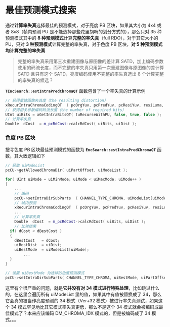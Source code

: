 # 最佳预测模式搜索

通过**计算率失真**选择最佳的预测模式，对于亮度 PB 区块，如果其大小为 4x4 或者 8x8（帧内预测 PU 是不能选择那些花里胡哨的划分方式的），那么只对 35 种预测模式其中的 **8 种预测模式**计算**完整的率失真**（full RDO），对于其它大小的 PU，只对 **3 种预测模式**计算完整的率失真，对于色度 PB 区块，**对 5 种预测模式均计算完整的率失真**

> 完整的率失真采用第三次重建图像与原图像的差计算 SATD，加上编码参数使用的码流长度，而不完整的率失真只用第一次重建图像与原图像的差计算 SATD 且只有这个 SATD，亮度编码使用不完整的率失真选出 8 个计算完整的率失真的候选？

**`TEncSearch::estIntraPredChromaQT`** 函数包含了一个率失真的计算示例

```cpp
// 获得重建图像失真度（the resulting distortion）
xRecurIntraChromaCodingQT  ( pcOrgYuv, pcPredYuv, pcResiYuv, resiLuma, uiDist, tuRecurseWithPU DEBUG_STRING_PASS_INTO(sMode) );
// 获得相关参数编码码流长度（the number of required bits）
UInt uiBits = xGetIntraBitsQT( tuRecurseWithPU, false, true, false );
// 计算率失真
Double  dCost  = m_pcRdCost->calcRdCost( uiBits, uiDist );
```

### 色度 PB 区块

搜寻色度 PB 区块最佳预测模式的函数为 **`EncSearch::estIntraPredChromaQT`** 函数，其大致逻辑如下

```cpp
// 获取 uiModeList
pcCU->getAllowedChromaDir( uiPartOffset, uiModeList );

for( UInt uiMode = uiMinMode; uiMode < uiMaxMode; uiMode++ )
{
	...
	// 编码
	pcCU->setIntraDirSubParts  ( CHANNEL_TYPE_CHROMA, uiModeList[uiMode], uiPartOffset, uiDepthCU+uiInitTrDepth );
	// 帧内预测
	xRecurIntraChromaCodingQT  ( pcOrgYuv, pcPredYuv, pcResiYuv, resiLuma, uiDist, tuRecurseWithPU DEBUG_STRING_PASS_INTO(sMode) );
	...
	// 计算率失真
	Double  dCost  = m_pcRdCost->calcRdCost( uiBits, uiDist );
	// 比较结果
  if( dCost < dBestCost )
  {
    dBestCost   = dCost;
    uiBestDist  = uiDist;
    uiBestMode  = uiModeList[uiMode];
		...
  }
}

// 设置 uiBestMode 为选择的色度预测模式
pcCU->setIntraDirSubParts( CHANNEL_TYPE_CHROMA, uiBestMode, uiPartOffset, uiDepthCU+uiInitTrDepth );
```

这里有个很严重的问题，就是**它并没有对 34 模式进行特殊处理**，比如跳过什么的，在这里会遍历所有 uiModeList 里的值，如果其中有值被替换成了 34，那么它会真的被当作亮度预测的 34 模式（Ver+32 模式）被进行率失真测试，如果这个 34 模式罕见地比其它模式率失真更低，那么不是这个 34 模式就会被编码成最佳模式了？本来应该编码 DM_CHROMA_IDX 模式的，但是被编码成了 34 模式。。。